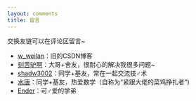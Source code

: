 ```yaml
---
layout: comments
title: 留言
---
```

交换友链可以在评论区留言~

- [w_weilan](https://blog.csdn.net/w_weilan)：旧的CSDN博客
- [刻苦驴啊](https://blog.csdn.net/D5__J9)：大哥+舍友，很耐心的解决我很多问题~
- [shadw3002](https://shadw3002.github.io)：同学+基友，常在一起交流技♂术
- [水唐](https://yorkking.github.io)：同学+基友，热爱数学（自称为“紧跟大佬的菜鸡挣扎者”)
- [Ender](https://ender-coder.github.io)：可♂爱的学弟
